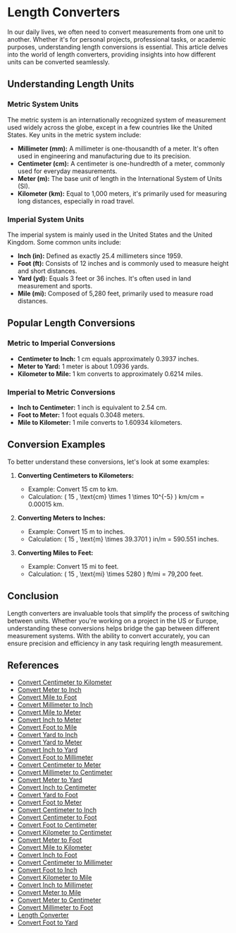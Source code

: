# Length Converters

In our daily lives, we often need to convert measurements from one unit to another. Whether it's for personal projects, professional tasks, or academic purposes, understanding length conversions is essential. This article delves into the world of length converters, providing insights into how different units can be converted seamlessly.

## Understanding Length Units

### Metric System Units

The metric system is an internationally recognized system of measurement used widely across the globe, except in a few countries like the United States. Key units in the metric system include:

- **Millimeter (mm):** A millimeter is one-thousandth of a meter. It's often used in engineering and manufacturing due to its precision.
- **Centimeter (cm):** A centimeter is one-hundredth of a meter, commonly used for everyday measurements.
- **Meter (m):** The base unit of length in the International System of Units (SI).
- **Kilometer (km):** Equal to 1,000 meters, it's primarily used for measuring long distances, especially in road travel.

### Imperial System Units

The imperial system is mainly used in the United States and the United Kingdom. Some common units include:

- **Inch (in):** Defined as exactly 25.4 millimeters since 1959.
- **Foot (ft):** Consists of 12 inches and is commonly used to measure height and short distances.
- **Yard (yd):** Equals 3 feet or 36 inches. It's often used in land measurement and sports.
- **Mile (mi):** Composed of 5,280 feet, primarily used to measure road distances.

## Popular Length Conversions

### Metric to Imperial Conversions

- **Centimeter to Inch:** 1 cm equals approximately 0.3937 inches.
- **Meter to Yard:** 1 meter is about 1.0936 yards.
- **Kilometer to Mile:** 1 km converts to approximately 0.6214 miles.

### Imperial to Metric Conversions

- **Inch to Centimeter:** 1 inch is equivalent to 2.54 cm.
- **Foot to Meter:** 1 foot equals 0.3048 meters.
- **Mile to Kilometer:** 1 mile converts to 1.60934 kilometers.

## Conversion Examples

To better understand these conversions, let's look at some examples:

1. **Converting Centimeters to Kilometers:**
   - Example: Convert 15 cm to km.
   - Calculation: \( 15 \, \text{cm} \times 1 \times 10^{-5} \) km/cm = 0.00015 km.

2. **Converting Meters to Inches:**
   - Example: Convert 15 m to inches.
   - Calculation: \( 15 \, \text{m} \times 39.3701 \) in/m = 590.551 inches.

3. **Converting Miles to Feet:**
   - Example: Convert 15 mi to feet.
   - Calculation: \( 15 \, \text{mi} \times 5280 \) ft/mi = 79,200 feet.

## Conclusion

Length converters are invaluable tools that simplify the process of switching between units. Whether you're working on a project in the US or Europe, understanding these conversions helps bridge the gap between different measurement systems. With the ability to convert accurately, you can ensure precision and efficiency in any task requiring length measurement.

## References

- [Convert Centimeter to Kilometer](https://converters.now/length/cm-to-km)
- [Convert Meter to Inch](https://converters.now/length/m-to-in)
- [Convert Mile to Foot](https://converters.now/length/mi-to-ft)
- [Convert Millimeter to Inch](https://converters.now/length/mm-to-in)
- [Convert Mile to Meter](https://converters.now/length/mi-to-m)
- [Convert Inch to Meter](https://converters.now/length/in-to-m)
- [Convert Foot to Mile](https://converters.now/length/ft-to-mi)
- [Convert Yard to Inch](https://converters.now/length/yd-to-in)
- [Convert Yard to Meter](https://converters.now/length/yd-to-m)
- [Convert Inch to Yard](https://converters.now/length/in-to-yd)
- [Convert Foot to Millimeter](https://converters.now/length/ft-to-mm)
- [Convert Centimeter to Meter](https://converters.now/length/cm-to-m)
- [Convert Millimeter to Centimeter](https://converters.now/length/mm-to-cm)
- [Convert Meter to Yard](https://converters.now/length/m-to-yd)
- [Convert Inch to Centimeter](https://converters.now/length/in-to-cm)
- [Convert Yard to Foot](https://converters.now/length/yd-to-ft)
- [Convert Foot to Meter](https://converters.now/length/ft-to-m)
- [Convert Centimeter to Inch](https://converters.now/length/cm-to-in)
- [Convert Centimeter to Foot](https://converters.now/length/cm-to-ft)
- [Convert Foot to Centimeter](https://converters.now/length/ft-to-cm)
- [Convert Kilometer to Centimeter](https://converters.now/length/km-to-cm)
- [Convert Meter to Foot](https://converters.now/length/m-to-ft)
- [Convert Mile to Kilometer](https://converters.now/length/mi-to-km)
- [Convert Inch to Foot](https://converters.now/length/in-to-ft)
- [Convert Centimeter to Millimeter](https://converters.now/length/cm-to-mm)
- [Convert Foot to Inch](https://converters.now/length/ft-to-in)
- [Convert Kilometer to Mile](https://converters.now/length/km-to-mi)
- [Convert Inch to Millimeter](https://converters.now/length/in-to-mm)
- [Convert Meter to Mile](https://converters.now/length/m-to-mi)
- [Convert Meter to Centimeter](https://converters.now/length/m-to-cm)
- [Convert Millimeter to Foot](https://converters.now/length/mm-to-ft)
- [Length Converter](https://converters.now/length-converter)
- [Convert Foot to Yard](https://converters.now/length/ft-to-yd)
